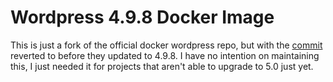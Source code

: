 # Wordpress 4.9.8 Docker Image

This is just a fork of the official docker wordpress repo, but with the [commit](https://github.com/docker-library/wordpress/tree/a748aaf82d1a35091af68f9155562cf5f69501f8) reverted to before they updated to 4.9.8. I have no intention on maintaining this, I just needed it for projects that aren't able to upgrade to 5.0 just yet. 